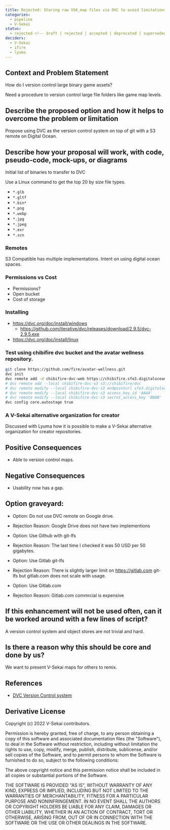 ```yaml
---
title: Rejected: Storing raw VSK_map files via DVC to avoid limitations
categories:
  - pipeline
  - V-Sekai
status:
  - rejected <!-- draft | rejected | accepted | deprecated | superseded by -->
deciders:
  - V-Sekai
  - ifire
  - lyuma
---
```


## Context and Problem Statement

How do I version control large binary game assets?

Need a procedure to version control large file folders like game map levels.

## Describe the proposed option and how it helps to overcome the problem or limitation

Propose using DVC as the version control system on top of git with a S3 remote on Digital Ocean.

## Describe how your proposal will work, with code, pseudo-code, mock-ups, or diagrams

Initial list of binaries to transfer to DVC

Use a Linux command to get the top 20 by size file types.

- `*.glb`
- `*.gltf`
- `*.bin*`
- `*.png`
- `*.webp`
- `*.jpg`
- `*.jpeg`
- `*.exr`
- `*.scn`

### Remotes

S3 Compatible has multiple implementations. Intent on using digital ocean spaces.

### Permissions vs Cost

- Permissions?
- Open bucket
- Cost of storage

### Installing

- https://dvc.org/doc/install/windows
  - https://github.com/iterative/dvc/releases/download/2.9.5/dvc-2.9.5.exe
- https://dvc.org/doc/install/linux

### Test using chibifire dvc bucket and the avatar wellness repository.

```bash
git clone https://github.com/fire/avatar-wellness.git
dvc init
dvc remote add -d chibifire-dvc-web https://chibifire.sfo3.digitaloceanspaces.com/dvc/
# dvc remote add --local chibifire-dvc-s3 s3://chibifire/dvc
# dvc remote modify --local chibifire-dvc-s3 endpointurl sfo3.digitaloceanspaces.com
# dvc remote modify --local chibifire-dvc-s3 access_key_id 'AAAA'
# dvc remote modify --local chibifire-dvc-s3 secret_access_key 'BBBB'
dvc config core.autostage true
```

### A V-Sekai alternative organization for creator

Discussed with Lyuma how it is possible to make a V-Sekai alternative organization for creator repositories.

## Positive Consequences <!-- optional -->

- Able to version control maps.

## Negative Consequences <!-- optional -->

- Usability now has a gap.

## Option graveyard: <!-- same as above -->

- Option: Do not use DVC remote on Google drive.
- Rejection Reason: Google Drive does not have two implementions

- Option: Use Github with git-lfs
- Rejection Reason: The last time I checked it was 50 USD per 50 gigabytes.

- Option: Use Gitlab git-lfs
- Rejection Reason: There is slightly larger limit on https://gitlab.com git-lfs but gitlab.com does not scale with usage.

- Option: Use Gitlab.com
- Rejection Reason: Gitlab.com commrcial is expensive

## If this enhancement will not be used often, can it be worked around with a few lines of script?

A version control system and object stores are not trivial and hard.

## Is there a reason why this should be core and done by us?

We want to present V-Sekai maps for others to remix.

## References <!-- optional and numbers of links can vary -->

- [DVC Version Control system](https://dvc.org/) <!-- example: Refined by [xxx](yyyymmdd-xxx.md) -->

## Derivative License

Copyright (c) 2022 V-Sekai contributors.

Permission is hereby granted, free of charge, to any person obtaining a copy
of this software and associated documentation files (the "Software"), to deal
in the Software without restriction, including without limitation the rights
to use, copy, modify, merge, publish, distribute, sublicense, and/or sell
copies of the Software, and to permit persons to whom the Software is
furnished to do so, subject to the following conditions:

The above copyright notice and this permission notice shall be included in all
copies or substantial portions of the Software.

THE SOFTWARE IS PROVIDED "AS IS", WITHOUT WARRANTY OF ANY KIND, EXPRESS OR
IMPLIED, INCLUDING BUT NOT LIMITED TO THE WARRANTIES OF MERCHANTABILITY,
FITNESS FOR A PARTICULAR PURPOSE AND NONINFRINGEMENT. IN NO EVENT SHALL THE
AUTHORS OR COPYRIGHT HOLDERS BE LIABLE FOR ANY CLAIM, DAMAGES OR OTHER
LIABILITY, WHETHER IN AN ACTION OF CONTRACT, TORT OR OTHERWISE, ARISING FROM,
OUT OF OR IN CONNECTION WITH THE SOFTWARE OR THE USE OR OTHER DEALINGS IN THE
SOFTWARE.
